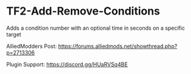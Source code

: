 # TF2-Add-Remove-Conditions
Adds a condition number with an optional time in seconds on a specific target

AlliedModders Post: https://forums.alliedmods.net/showthread.php?p=2713306

Plugin Support: https://discord.gg/HUaRVSq4BE
